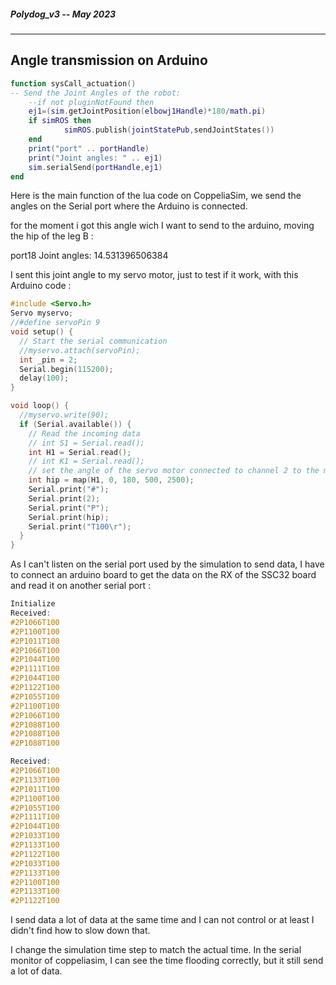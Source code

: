 ##### Polydog_v3 -- May 2023

---

## Angle transmission on Arduino

```lua
function sysCall_actuation()
-- Send the Joint Angles of the robot:
    --if not pluginNotFound then
    ej1=(sim.getJointPosition(elbowj1Handle)*180/math.pi)
    if simROS then
            simROS.publish(jointStatePub,sendJointStates())
    end
    print("port" .. portHandle)
    print("Joint angles: " .. ej1)
    sim.serialSend(portHandle,ej1)
end
```

Here is the main function of the lua code on CoppeliaSim, we send the angles on the Serial port where the Arduino is connected.

for the moment i got this angle wich I want to send to the arduino, moving the hip of the leg B :

port18
Joint angles: 14.531396506384

I sent this joint angle to my servo motor, just to test if it work, with this Arduino code :

```cpp
#include <Servo.h>
Servo myservo;
//#define servoPin 9
void setup() {
  // Start the serial communication
  //myservo.attach(servoPin);
  int _pin = 2;
  Serial.begin(115200);
  delay(100);
}

void loop() {
  //myservo.write(90);
  if (Serial.available()) {
    // Read the incoming data
    // int S1 = Serial.read();
    int H1 = Serial.read();
    // int K1 = Serial.read();
    // set the angle of the servo motor connected to channel 2 to the mapped value of H1
    int hip = map(H1, 0, 180, 500, 2500);
    Serial.print("#");
    Serial.print(2);
    Serial.print("P");
    Serial.print(hip);
    Serial.print("T100\r");
  }
}
```

As I can't listen on the serial port used by the simulation to send data, I have to connect an arduino board to get the data on the RX of the SSC32 board and read it on another serial port :

```c++
Initialize
Received:
#2P1066T100
#2P1100T100
#2P1011T100
#2P1066T100
#2P1044T100
#2P1111T100
#2P1044T100
#2P1122T100
#2P1055T100
#2P1100T100
#2P1066T100
#2P1088T100
#2P1088T100
#2P1088T100

Received:
#2P1066T100
#2P1133T100
#2P1011T100
#2P1100T100
#2P1055T100
#2P1111T100
#2P1044T100
#2P1033T100
#2P1133T100
#2P1122T100
#2P1033T100
#2P1133T100
#2P1100T100
#2P1133T100
#2P1122T100
```

I send data a lot of data at the same time and I can not control or at least I didn't find how to slow down that.

I change the simulation time step to match the actual time. In the serial monitor of coppeliasim, I can see the time flooding correctly, but it still send a lot of data.

